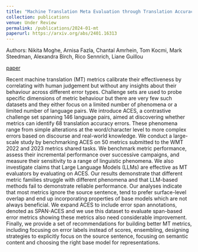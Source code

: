 ```yaml
---
title: "Machine Translation Meta Evaluation through Translation Accuracy Challenge Sets"
collection: publications
venue: Under Review
permalink: /publications/2024-01-mt
paperurl: https://arxiv.org/abs/2401.16313
---
```

Authors: Nikita Moghe, Arnisa Fazla, Chantal Amrhein, Tom Kocmi, Mark Steedman, Alexandra Birch, Rico Sennrich, Liane Guillou



[paper](https://arxiv.org/abs/2401.16313) 

Recent machine translation (MT) metrics calibrate their effectiveness by correlating with human judgement but without any insights about their behaviour across different error types. Challenge sets are used to probe specific dimensions of metric behaviour but there are very few such datasets and they either focus on a limited number of phenomena or a limited number of language pairs. We introduce ACES, a contrastive challenge set spanning 146 language pairs, aimed at discovering whether metrics can identify 68 translation accuracy errors. These phenomena range from simple alterations at the word/character level to more complex errors based on discourse and real-world knowledge. We conduct a large-scale study by benchmarking ACES on 50 metrics submitted to the WMT 2022 and 2023 metrics shared tasks. We benchmark metric performance, assess their incremental performance over successive campaigns, and measure their sensitivity to a range of linguistic phenomena. We also investigate claims that Large Language Models (LLMs) are effective as MT evaluators by evaluating on ACES. Our results demonstrate that different metric families struggle with different phenomena and that LLM-based methods fail to demonstrate reliable performance. Our analyses indicate that most metrics ignore the source sentence, tend to prefer surface-level overlap and end up incorporating properties of base models which are not always beneficial. We expand ACES to include error span annotations, denoted as SPAN-ACES and we use this dataset to evaluate span-based error metrics showing these metrics also need considerable improvement. Finally, we provide a set of recommendations for building better MT metrics, including focusing on error labels instead of scores, ensembling, designing strategies to explicitly focus on the source sentence, focusing on semantic content and choosing the right base model for representations.